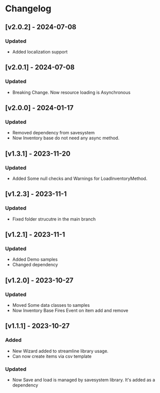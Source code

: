 # Changelog

## [v2.0.2] - 2024-07-08

### Updated

+ Added localization support


## [v2.0.1] - 2024-07-08

### Updated

+ Breaking Change. Now resource loading is Asynchronous

## [v2.0.0] - 2024-01-17

### Updated

+  Removed dependency from savesystem
+  Now Inventory base do not need any async method.


## [v1.3.1] - 2023-11-20

### Updated

+  Added Some null checks and Warnings for LoadInventoryMethod.


## [v1.2.3] - 2023-11-1

### Updated

+  Fixed folder strucutre in the main branch

## [v1.2.1] - 2023-11-1

### Updated

+  Added Demo samples
+  Changed dependency

## [v1.2.0] - 2023-10-27

### Updated

+  Moved Some data classes to samples
+  Now Inventory Base Fires Event on item add and remove




## [v1.1.1] - 2023-10-27

### Added

+  New Wizard added to streamline library usage.
+  Can now create items via csv template

### Updated

+  Now Save and load is managed by savesystem library. It's added as a dependency



